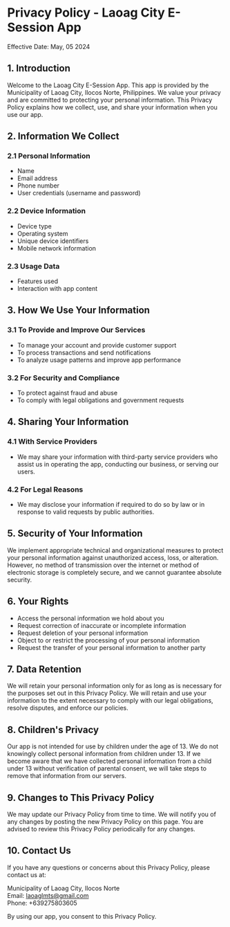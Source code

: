 <html lang="en">
<head>
    <meta charset="UTF-8"> 
    <meta name="viewport" content="width=device-width, initial-scale=1.0">

</head>
<body>
        <h1>Privacy Policy - Laoag City E-Session App</h1>
    <p>Effective Date: May, 05 2024</p>
    <h2>1. Introduction</h2>
    <p>Welcome to the Laoag City E-Session App. This app is provided by the Municipality of Laoag City, Ilocos Norte, Philippines. We value your privacy and are committed to protecting your personal information. This Privacy Policy explains how we collect, use, and share your information when you use our app.</p>
    <h2>2. Information We Collect</h2>
    <h3>2.1 Personal Information</h3>
    <ul>
        <li>Name</li>
        <li>Email address</li>
        <li>Phone number</li>
        <li>User credentials (username and password)</li>
    </ul>
    <h3>2.2 Device Information</h3>
    <ul>
        <li>Device type</li>
        <li>Operating system</li>
        <li>Unique device identifiers</li>
        <li>Mobile network information</li>
    </ul>
    <h3>2.3 Usage Data</h3>
    <ul>
        <li>Features used</li>
        <li>Interaction with app content</li>
    </ul>
    <h2>3. How We Use Your Information</h2>
    <h3>3.1 To Provide and Improve Our Services</h3>
    <ul>
        <li>To manage your account and provide customer support</li>
        <li>To process transactions and send notifications</li>
        <li>To analyze usage patterns and improve app performance</li>
    </ul>
    <h3>3.2 For Security and Compliance</h3>
    <ul>
        <li>To protect against fraud and abuse</li>
        <li>To comply with legal obligations and government requests</li>
    </ul>
    <h2>4. Sharing Your Information</h2>
    <h3>4.1 With Service Providers</h3>
    <ul>
        <li>We may share your information with third-party service providers who assist us in operating the app, conducting our business, or serving our users.</li>
    </ul>
    <h3>4.2 For Legal Reasons</h3>
    <ul>
        <li>We may disclose your information if required to do so by law or in response to valid requests by public authorities.</li>
    </ul>
    <h2>5. Security of Your Information</h2>
    <p>We implement appropriate technical and organizational measures to protect your personal information against unauthorized access, loss, or alteration. However, no method of transmission over the internet or method of electronic storage is completely secure, and we cannot guarantee absolute security.</p>
    <h2>6. Your Rights</h2>
    <ul>
        <li>Access the personal information we hold about you</li>
        <li>Request correction of inaccurate or incomplete information</li>
        <li>Request deletion of your personal information</li>
        <li>Object to or restrict the processing of your personal information</li>
        <li>Request the transfer of your personal information to another party</li>
    </ul>
    <h2>7. Data Retention</h2>
    <p>We will retain your personal information only for as long as is necessary for the purposes set out in this Privacy Policy. We will retain and use your information to the extent necessary to comply with our legal obligations, resolve disputes, and enforce our policies.</p>
    <h2>8. Children's Privacy</h2>
    <p>Our app is not intended for use by children under the age of 13. We do not knowingly collect personal information from children under 13. If we become aware that we have collected personal information from a child under 13 without verification of parental consent, we will take steps to remove that information from our servers.</p>
    <h2>9. Changes to This Privacy Policy</h2>
    <p>We may update our Privacy Policy from time to time. We will notify you of any changes by posting the new Privacy Policy on this page. You are advised to review this Privacy Policy periodically for any changes.</p>
    <h2>10. Contact Us</h2>
    <p>If you have any questions or concerns about this Privacy Policy, please contact us at:</p>
    <p>Municipality of Laoag City, Ilocos Norte<br>
    Email: <a href="mailto:laoaglmts@gmail.com">laoaglmts@gmail.com</a><br>
    Phone: +639275803605</p>
    <p>By using our app, you consent to this Privacy Policy.</p>
</body>
</html>
